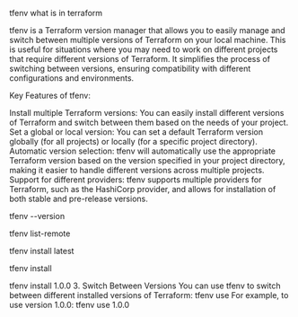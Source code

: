 tfenv what is in terraform

tfenv is a Terraform version manager that allows you to easily manage and switch between multiple versions of Terraform on your local machine. 
This is useful for situations where you may need to work on different projects that require different versions of Terraform. It simplifies the process of switching between versions, ensuring compatibility with different configurations and environments.

Key Features of tfenv:

Install multiple Terraform versions: You can easily install different versions of Terraform and switch between them based on the needs of your project.
Set a global or local version: You can set a default Terraform version globally (for all projects) or locally (for a specific project directory).
Automatic version selection: tfenv will automatically use the appropriate Terraform version based on the version specified in your project directory, making it easier to handle different versions across multiple projects.
Support for different providers: tfenv supports multiple providers for Terraform, such as the HashiCorp provider, and allows for installation of both stable and pre-release versions.

tfenv --version

tfenv list-remote

tfenv install latest

tfenv install <version>

tfenv install 1.0.0
3. Switch Between Versions
You can use tfenv to switch between different installed versions of Terraform:
tfenv use <version>
For example, to use version 1.0.0:
tfenv use 1.0.0
